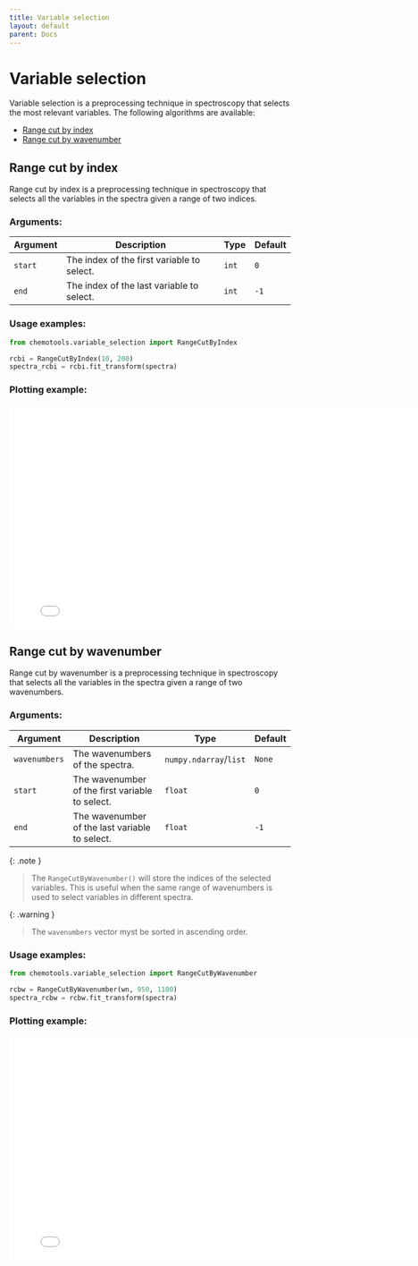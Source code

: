 ```yaml
---
title: Variable selection
layout: default
parent: Docs
---
```


# __Variable selection__
Variable selection is a preprocessing technique in spectroscopy that selects the most relevant variables. The following algorithms are available:
- [Range cut by index](#range-cut-by-index)
- [Range cut by wavenumber](#range-cut-by-wavenumber)

## __Range cut by index__
Range cut by index is a preprocessing technique in spectroscopy that selects all the variables in the spectra given a range of two indices.

### __Arguments__:

| Argument | Description | Type | Default |
| --- | --- | --- | --- |
| ```start``` | The index of the first variable to select. | ```int``` | ```0``` |
| ```end``` | The index of the last variable to select. | ```int``` | ```-1``` |

### __Usage examples__:

```python
from chemotools.variable_selection import RangeCutByIndex

rcbi = RangeCutByIndex(10, 200)
spectra_rcbi = rcbi.fit_transform(spectra)
```

### __Plotting example__:

<iframe src="figures/range_cut_by_index.html" width="800px" height="400px" style="border: none;"></iframe>


## __Range cut by wavenumber__
Range cut by wavenumber is a preprocessing technique in spectroscopy that selects all the variables in the spectra given a range of two wavenumbers. 

### __Arguments__:

| Argument | Description | Type | Default |
| --- | --- | --- | --- |
| ```wavenumbers```| The wavenumbers of the spectra. |```numpy.ndarray```/```list```| ```None``` |
| ```start``` | The wavenumber of the first variable to select. | ```float``` | ```0``` |
| ```end``` | The wavenumber of the last variable to select. | ```float``` | ```-1``` |


{: .note }
> The ```RangeCutByWavenumber()``` will store the indices of the selected variables. This is useful when the same range of wavenumbers is used to select variables in different spectra.


{: .warning }
> The ```wavenumbers``` vector myst be sorted in ascending order.


### __Usage examples__:

```python
from chemotools.variable_selection import RangeCutByWavenumber

rcbw = RangeCutByWavenumber(wn, 950, 1100)
spectra_rcbw = rcbw.fit_transform(spectra)
```
### __Plotting example__:

<iframe src="figures/range_cut_by_wavenumber.html" width="800px" height="400px" style="border: none;"></iframe>
